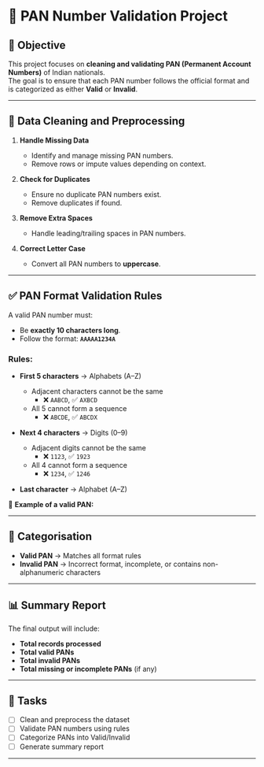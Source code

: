 # 📝 PAN Number Validation Project  

## 📌 Objective  
This project focuses on **cleaning and validating PAN (Permanent Account Numbers)** of Indian nationals.  
The goal is to ensure that each PAN number follows the official format and is categorized as either **Valid** or **Invalid**.  

---

## 🔧 Data Cleaning and Preprocessing  

1. **Handle Missing Data**  
   - Identify and manage missing PAN numbers.  
   - Remove rows or impute values depending on context.  

2. **Check for Duplicates**  
   - Ensure no duplicate PAN numbers exist.  
   - Remove duplicates if found.  

3. **Remove Extra Spaces**  
   - Handle leading/trailing spaces in PAN numbers.  

4. **Correct Letter Case**  
   - Convert all PAN numbers to **uppercase**.  

---

## ✅ PAN Format Validation Rules  

A valid PAN number must:  

- Be **exactly 10 characters long**.  
- Follow the format: **`AAAAA1234A`**  

### Rules:  
- **First 5 characters** → Alphabets (A–Z)  
  - Adjacent characters cannot be the same  
    - ❌ `AABCD`, ✅ `AXBCD`  
  - All 5 cannot form a sequence  
    - ❌ `ABCDE`, ✅ `ABCDX`  

- **Next 4 characters** → Digits (0–9)  
  - Adjacent digits cannot be the same  
    - ❌ `1123`, ✅ `1923`  
  - All 4 cannot form a sequence  
    - ❌ `1234`, ✅ `1246`  

- **Last character** → Alphabet (A–Z)  

📌 **Example of a valid PAN:**  

---

## 📂 Categorisation  

- **Valid PAN** → Matches all format rules  
- **Invalid PAN** → Incorrect format, incomplete, or contains non-alphanumeric characters  

---

## 📊 Summary Report  

The final output will include:  
- **Total records processed**  
- **Total valid PANs**  
- **Total invalid PANs**  
- **Total missing or incomplete PANs** (if any)  

---

## 🚀 Tasks  

- [ ] Clean and preprocess the dataset  
- [ ] Validate PAN numbers using rules  
- [ ] Categorize PANs into Valid/Invalid  
- [ ] Generate summary report  

---
